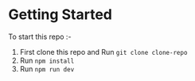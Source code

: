 # Getting Started

To start this repo :-

1. First clone this repo and Run ``` git clone clone-repo ```
3. Run ``` npm install ```
4. Run ``` npm run dev ```
